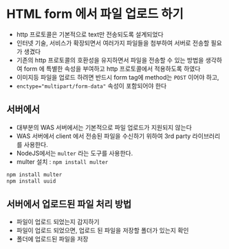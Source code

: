 # HTML form 에서 파일 업로드 하기

- http 프로토콜은 기본적으로 text만 전송되도록 설계되었다
- 인터넷 기술, 서비스가 확장되면서 여러가지 파일들을 첨부하여 서버로 전송할 필요가 생겼다
- 기존의 http 프로토콜의 호환성을 유지하면서 파일을 전송할 수 있는 방법을 생각하여 form 에 특별한 속성을 부여하고 http 프로토콜에서 적용하도록 하였다
- 이미지등 파일을 업로드 하려면 반드시 form tag에 method는 `POST` 이어야 하고,
- `enctype="multipart/form-data"` 속성이 포함되어야 한다

## 서버에서

- 대부분의 WAS 서버에서는 기본적으로 파일 업로드가 지원되지 않는다
- WAS 서버에서 client 에서 전송된 파일을 수신하기 위하여 3rd party 라이브러리를 사용한다.
- NodeJS에서는 `multer` 라는 도구를 사용한다.
- multer 설치 : `npm install multer`

```bash
npm install multer
npm install uuid
```

## 서버에서 업로드된 파일 처리 방법

- 파일이 업로드 되었는지 감지하기
- 파일이 업로드 되었으면, 업로드 된 파일을 저장할 폴더가 있는지 확인
- 폴더에 업로드된 파일을 저장

